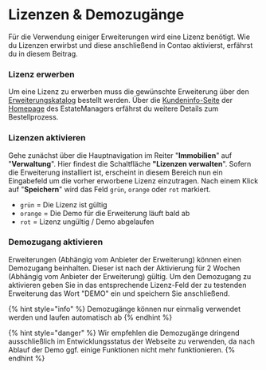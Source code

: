 # Lizenzen & Demozugänge

Für die Verwendung einiger Erweiterungen wird eine Lizenz benötigt. Wie du Lizenzen erwirbst und diese anschließend in Contao aktivierst, erfährst du in diesem Beitrag.

### Lizenz erwerben

Um eine Lizenz zu erwerben muss die gewünschte Erweiterung über den [Erweiterungskatalog](https://www.contao-estatemanager.com/de/store.html) bestellt werden. Über die [Kundeninfo-Seite](https://www.contao-estatemanager.com/de/Kundeninfo.html) der [Homepage](https://www.contao-estatemanager.com/) des EstateManagers erfährst du weitere Details zum Bestellprozess.

### Lizenzen aktivieren

Gehe zunächst über die Hauptnavigation im Reiter "**Immobilien**" auf "**Verwaltung**". Hier findest die Schaltfläche **"Lizenzen verwalten**". Sofern die Erweiterung installiert ist, erscheint in diesem Bereich nun ein Eingabefeld um die vorher erworbene Lizenz einzutragen. Nach einem Klick auf "**Speichern**" wird das Feld `grün`, `orange` oder `rot` markiert.

* `grün`      =     Die Lizenz ist gültig
* `orange`  =     Die Demo für die Erweiterung läuft bald ab
* `rot`        =     Lizenz ungültig / Demo abgelaufen

### Demozugang aktivieren

Erweiterungen \(Abhängig vom Anbieter der Erweiterung\) können einen Demozugang beinhalten. Dieser ist nach der Aktivierung für 2 Wochen \(Abhängig vom Anbieter der Erweiterung\) gültig. Um den Demozugang zu aktivieren geben Sie in das entsprechende Lizenz-Feld der zu testenden Erweiterung das Wort "DEMO" ein und speichern Sie anschließend. 

{% hint style="info" %}
Demozugänge können nur einmalig verwendet werden und laufen automatisch ab
{% endhint %}

{% hint style="danger" %}
Wir empfehlen die Demozugänge dringend ausschließlich im Entwicklungsstatus der Webseite zu verwenden, da nach Ablauf der Demo ggf. einige Funktionen nicht mehr funktionieren.
{% endhint %}



